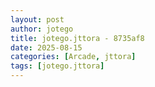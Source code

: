 ```yaml
---
layout: post
author: jotego
title: jotego.jttora - 8735af8
date: 2025-08-15
categories: [Arcade, jttora]
tags: [jotego.jttora]
---
```



